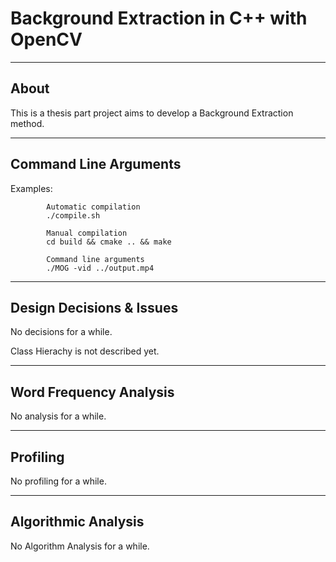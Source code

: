 # Background Extraction in C++ with OpenCV

-----
About
-----

This is a thesis part project aims to develop a Background Extraction method.

----------------------
Command Line Arguments
----------------------

Examples:

            Automatic compilation
            ./compile.sh
            
            Manual compilation
            cd build && cmake .. && make

            Command line arguments
            ./MOG -vid ../output.mp4
            
-------------------------
Design Decisions & Issues
-------------------------

No decisions for a while.

Class Hierachy is not described yet.

-----------------------
Word Frequency Analysis
-----------------------	

No analysis for a while.

---------
Profiling
---------

No profiling for a while.

--------------------
Algorithmic Analysis
--------------------

No Algorithm Analysis for a while.


